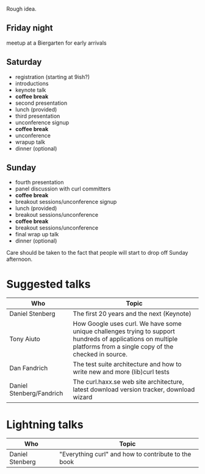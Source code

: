 Rough idea.

## Friday night

meetup at a Biergarten for early arrivals

## Saturday

 - registration (starting at 9ish?)
 - introductions
 - keynote talk
 - **coffee break**
 - second presentation
 - lunch (provided)
 - third presentation
 - unconference signup
 - **coffee break**
 - unconference
 - wrapup talk
 - dinner (optional)

## Sunday

 - fourth presentation
 - panel discussion with curl committers
 - **coffee break**
 - breakout sessions/unconference signup
 - lunch (provided)
 - breakout sessions/unconference
 - **coffee break**
 - breakout sessions/unconference
 - final wrap up talk
 - dinner (optional)

Care should be taken to the fact that people will start to drop off Sunday afternoon.

# Suggested talks

| Who | Topic |
|-----|-------|
| Daniel Stenberg | The first 20 years and the next (Keynote)
| Tony Aiuto | How Google uses curl. We have some unique challenges trying to support hundreds of applications on multiple platforms from a single copy of the checked in source.
| Dan Fandrich | The test suite architecture and how to write new and more (lib)curl tests
| Daniel Stenberg/Fandrich | The curl.haxx.se web site architecture, latest download version tracker, download wizard

# Lightning talks

| Who | Topic |
|-----|-------|
| Daniel Stenberg | "Everything curl" and how to contribute to the book
